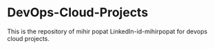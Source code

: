 # DevOps-Cloud-Projects
This is the repository of mihir popat LinkedIn-id-mihirpopat for devops cloud projects.
